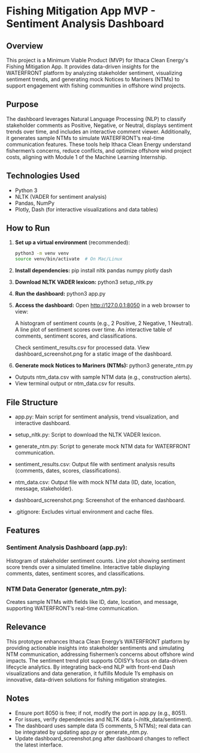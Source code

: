 # Fishing Mitigation App MVP - Sentiment Analysis Dashboard
## Overview
This project is a Minimum Viable Product (MVP) for Ithaca Clean Energy's Fishing Mitigation App. It provides data-driven insights for the WATERFRONT platform by analyzing stakeholder sentiment, visualizing sentiment trends, and generating mock Notices to Mariners (NTMs) to support engagement with fishing communities in offshore wind projects.

## Purpose
The dashboard leverages Natural Language Processing (NLP) to classify stakeholder comments as Positive, Negative, or Neutral, displays sentiment trends over time, and includes an interactive comment viewer. Additionally, it generates sample NTMs to simulate WATERFRONT’s real-time communication features. These tools help Ithaca Clean Energy understand fishermen’s concerns, reduce conflicts, and optimize offshore wind project costs, aligning with Module 1 of the Machine Learning Internship.

## Technologies Used
- Python 3
- NLTK (VADER for sentiment analysis)
- Pandas, NumPy
- Plotly, Dash (for interactive visualizations and data tables)

## How to Run
1. **Set up a virtual environment** (recommended):
   ```bash
   python3 -m venv venv
   source venv/bin/activate  # On Mac/Linux

2. **Install dependencies:**
   pip install nltk pandas numpy plotly dash

3. **Download NLTK VADER lexicon:**
   python3 setup_nltk.py

4. **Run the dashboard:**
   python3 app.py

5. **Access the dashboard:**
   Open http://127.0.0.1:8050 in a web browser to view:

   A histogram of sentiment counts (e.g., 2 Positive, 2 Negative, 1 Neutral).
   A line plot of sentiment scores over time.
   An interactive table of comments, sentiment scores, and classifications.


   Check sentiment_results.csv for processed data.
   View dashboard_screenshot.png for a static image of the dashboard.


6. **Generate mock Notices to Mariners (NTMs):**
   python3 generate_ntm.py

  - Outputs ntm_data.csv with sample NTM data (e.g., construction alerts).
  - View terminal output or ntm_data.csv for results.

## File Structure
- app.py: Main script for sentiment analysis, trend visualization, and interactive dashboard.

- setup_nltk.py: Script to download the NLTK VADER lexicon.

- generate_ntm.py: Script to generate mock NTM data for WATERFRONT communication.

- sentiment_results.csv: Output file with sentiment analysis results (comments, dates, scores, classifications).

- ntm_data.csv: Output file with mock NTM data (ID, date, location, message, stakeholder).

- dashboard_screenshot.png: Screenshot of the enhanced dashboard.

- .gitignore: Excludes virtual environment and cache files.


## Features
### Sentiment Analysis Dashboard (app.py):

Histogram of stakeholder sentiment counts.
Line plot showing sentiment score trends over a simulated timeline.
Interactive table displaying comments, dates, sentiment scores, and classifications.

### NTM Data Generator (generate_ntm.py):

Creates sample NTMs with fields like ID, date, location, and message, supporting WATERFRONT’s real-time communication.

## Relevance
This prototype enhances Ithaca Clean Energy’s WATERFRONT platform by providing actionable insights into stakeholder sentiments and simulating NTM communication, addressing fishermen’s concerns about offshore wind impacts. The sentiment trend plot supports ODISY’s focus on data-driven lifecycle analytics. By integrating back-end NLP with front-end Dash visualizations and data generation, it fulfills Module 1’s emphasis on innovative, data-driven solutions for fishing mitigation strategies.

## Notes

* Ensure port 8050 is free; if not, modify the port in app.py (e.g., 8051).
* For issues, verify dependencies and NLTK data (~/nltk_data/sentiment).
* The dashboard uses sample data (5 comments, 5 NTMs); real data can be integrated by updating app.py or generate_ntm.py.
* Update dashboard_screenshot.png after dashboard changes to reflect the latest interface.